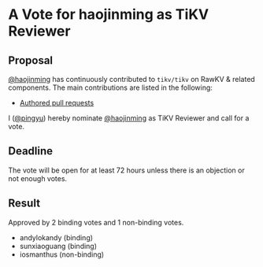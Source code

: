 # A Vote for haojinming as TiKV Reviewer

## Proposal

[@haojinming](https://github.com/haojinming) has continuously contributed to `tikv/tikv` on RawKV & related components. The main contributions are listed in the following:

* [Authored pull requests](https://github.com/tikv/tikv/pulls?q=is%3Amerged+is%3Apr+author%3Ahaojinming+)

I ([@pingyu](https://github.com/pingyu)) hereby nominate [@haojinming](https://github.com/haojinming) as TiKV Reviewer and call for a vote.

## Deadline

The vote will be open for at least 72 hours unless there is an objection or not enough votes.

## Result

Approved by 2 binding votes and 1 non-binding votes.

* andylokandy (binding)
* sunxiaoguang (binding)
* iosmanthus (non-binding)
